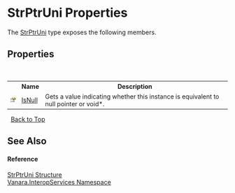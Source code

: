 # StrPtrUni Properties
 

The <a href="f8f5b8d8-5eae-9d95-ae4a-a0933d4b1e31">StrPtrUni</a> type exposes the following members.


## Properties
&nbsp;<table><tr><th></th><th>Name</th><th>Description</th></tr><tr><td>![Public property](media/pubproperty.gif "Public property")</td><td><a href="5560b767-5b46-7520-4b03-f0403b84a99f">IsNull</a></td><td>
Gets a value indicating whether this instance is equivalent to null pointer or void*.</td></tr></table>&nbsp;
<a href="#strptruni-properties">Back to Top</a>

## See Also


#### Reference
<a href="f8f5b8d8-5eae-9d95-ae4a-a0933d4b1e31">StrPtrUni Structure</a><br /><a href="46913109-b3e0-3b59-6f7f-071f8aa90bf0">Vanara.InteropServices Namespace</a><br />